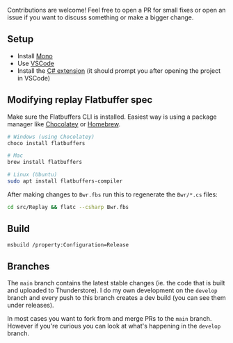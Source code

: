 Contributions are welcome! Feel free to open a PR for small fixes or open an issue if you want to discuss something or make a bigger change.

## Setup

- Install [Mono](https://www.mono-project.com/download/stable/)
- Use [VSCode](https://code.visualstudio.com/download)
- Install the [C# extension](https://marketplace.visualstudio.com/items?itemName=ms-dotnettools.csharp) (it should prompt you after opening the project in VSCode)

## Modifying replay Flatbuffer spec

Make sure the Flatbuffers CLI is installed. Easiest way is using a package manager like [Chocolatey](https://chocolatey.org/) or [Homebrew](https://brew.sh/).

```sh
# Windows (using Chocolatey)
choco install flatbuffers

# Mac
brew install flatbuffers

# Linux (Ubuntu)
sudo apt install flatbuffers-compiler
```

After making changes to `Bwr.fbs` run this to regenerate the `Bwr/*.cs` files:

```sh
cd src/Replay && flatc --csharp Bwr.fbs
```

## Build

```sh
msbuild /property:Configuration=Release
```

## Branches

The `main` branch contains the latest stable changes (ie. the code that is built and uploaded to Thunderstore). I do my own development on the `develop` branch and every push to this branch creates a dev build (you can see them under releases).

In most cases you want to fork from and merge PRs to the `main` branch. However if you're curious you can look at what's happening in the `develop` branch.
